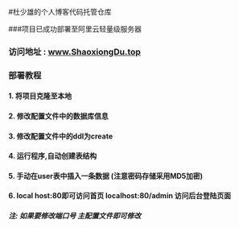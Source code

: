 #杜少雄的个人博客代码托管仓库

###项目已成功部署至阿里云轻量级服务器
### 访问地址 : www.ShaoxiongDu.top

### 部署教程
####  1. 将项目克隆至本地
####  2. 修改配置文件中的数据库信息
####  3. 修改配置文件中的ddl为create
####  4. 运行程序,自动创建表结构
####  5. 手动在user表中插入一条数据 (注意密码存储采用MD5加密)
####  6. local host:80即可访问首页 localhost:80/admin 访问后台登陆页面
##### 注:  如果要修改端口号  主配置文件即可修改


